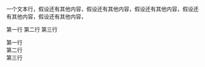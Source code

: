 <!-- Markdown 2种段落写法 -->

<!-- 一个或多个连续的文本行 -->

一个文本行，假设还有其他内容，假设还有其他内容，假设还有其他内容，假设还有其他内容，假设还有其他内容，

第一行
第二行
第三行

第一行  
第二行  
第三行

<!--
4个注意点：
1. HTML解析器解析HTML时，p标签里面的内容，多个空白字符会被处理成一个空格；
2. 普通段落不应以空格或制表符缩进；
3. “一或多个连续的文本行”规则的含义是Markdown支持“硬包装”文本段落。这与大多数其他文本到HTML格式器（包括Movable Type的“转换换行符”选项）有很大不同，后者将段落中的每个换行符转换为<br />标签。
当您确实想<br />使用Markdown插入break标记时，请以两个或多个空格结束一行，然后键入return；
4. 有一些Markdown解析器，即使没有两个或多个空格结束一行，也会在一行结尾插入br标签。
-->